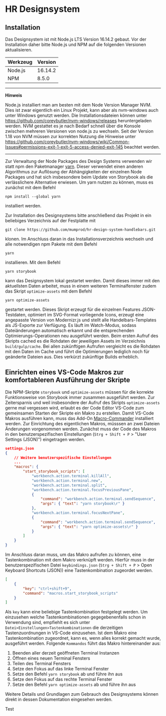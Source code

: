 # HR Designsystem

## Installation

Das Designsystem ist mit Node.js LTS Version 16.14.2 gebaut. Vor der Installation daher bitte Node.js und NPM
auf die folgenden Versionen aktualisieren.

| Werkzeug | Version |
| -------- | ------- |
| Node.js  | 16.14.2 |
| NPM      | 8.5.0   |

---

**Hinweis**

Node.js installiert man am besten mit dem Node Version Manager NVM. Dies ist zwar eigentlich ein Linux Projekt, kann aber als nvm-windows auch unter Windows genutzt werden. Die Installationsdateien können unter https://github.com/coreybutler/nvm-windows/releases heruntergeladen werden. NVM gestattet es je nach Bedarf schnell über die Konsole zwischen mehreren Versionen von node.js zu wechseln. Seit der Version 1.18 von NVM müssen zur korrekten Nutzung die Hinweise unter https://github.com/coreybutler/nvm-windows/wiki/Common-Issues#permissions-exit-1-exit-5-access-denied-exit-145 beachtet werden.

---

Zur Verwaltung der Node Packages des Design Systems verwenden wir statt npm den Paketmanager [yarn](https://classic.yarnpkg.com/en/).
Dieser verwendet einen anderen Algorithmus zur Auflösung der Abhängigkeiten der einzelnen Node Packages und hat
sich insbesondere beim Update von Storybook als die verlässlichere Alternative erwiesen. Um yarn nutzen zu können, muss es zunächst mit dem
Befehl

```
npm install --global yarn
```

installiert werden.

Zur Installation des Designsystems bitte anschließend das Projekt in ein beliebiges Verzeichnis auf der Festplatte mit

```
git clone https://github.com/mumprod/hr-design-system-handlebars.git
```

klonen. Im Anschluss daran in das Installationsverzeichnis wechseln und alle notwendigen
npm Pakete mit dem Befehl

```
yarn
```

installieren.
Mit dem Befehl

```
yarn storybook
```

kann das Designsystem lokal gestartet werden. Damit dieses immer mit den aktuellsten Daten arbeitet, muss in einem weiteren Terminalfenster zudem das Skript `optimize-assets` mit dem Befehl

```
yarn optimize-assets
```

gestartet werden. Dieses Skript erzeugt für die einzelnen Features JSON-Testdaten, optimiert im SVG-Format vorliegende Icons, erzeugt eine angepasste Version von Modernizr.js und stellt alle Handelbars-Templates als JS-Exporte zur Verfügung. Es läuft im Watch-Modus,
sodass Dateiänderungen automatisch erkannt und die entsprechenden Optimierungs-Operationen neu ausgeführt werden.
Beim ersten Aufruf des Skripts cached es die Rohdaten der jeweiligen Assets im Verzeichnis `build/gulp/cache`. Bei allen zukünftigen Aufrufen vergleicht es die Rohdaten mit den Daten im Cache und führt die Optimierungen lediglich noch für geänderte Dateien aus. Dies verkürzt zukünftige Builds erheblich.

## Einrichten eines VS-Code Makros zur komfortableren Ausführung der Skripte

Die NPM-Skripte `storybook` und `optimize-assets` müssen für die korrekte Funktionsweise von Storybook immer zusammen ausgeführt werden. Zur Zeitersparnis und
weil insbesondere der Aufruf des Skripts `optimize-assets` gerne mal vergessen wird, erlaubt es der Code Editor VS-Code zum gemeinsamen Starten der Skripte
ein Makro zu erstellen. Damit VS-Code Makros ausführen kann, muss das Add-On [Macro-Commander](https://marketplace.visualstudio.com/items?itemName=jeff-hykin.macro-commander) installiert werden. Zur Einrichtung des eigentlichen Makros, müsssen an zwei Dateien Änderungen vorgenommen werden.
Zunächst muss der Code des Makros in den benutzerspezifischen Einstellungen (`Strg + Shift + P` > "User Settings (JSON)") eingetragen werden.

```json
settings.json
{
    // Weitere benutzerspezifische Einstellungen
    ...
    "macros": {
        "start_storybook_scripts": [
            "workbench.action.terminal.killAll",
            "workbench.action.terminal.new",
            "workbench.action.terminal.split",
            "workbench.action.terminal.focusPreviousPane",
            {
                "command": "workbench.action.terminal.sendSequence",
                "args": { "text": "yarn storybook\r" }
            },
            "workbench.action.terminal.focusNextPane",
            {
                "command": "workbench.action.terminal.sendSequence",
                "args": { "text": "yarn optimize-assets\r" }
            }
        ]
    }
}
```

Im Anschluss daran muss, um das Makro aufrufen zu können, eine Tastenkombination mit dem Makro verknüpft werden. Hierfür muss in der
benutzerspezifischen Datei `keybindings.json` (`Strg + Shift + P` > Open Keyboard Shortcuts (JSON)) eine Tastenkombination zugeordet
werden.

```json
[
    {
        "key": "ctrl+shift+9",
        "command": "macros.start_storybook_scripts"
    }
]
```

Als `key` kann eine beliebige Tastenkombination festgelegt werden. Um einzusehen welche Tastenkombinationen gegegebenenfalls schon in
Verwendung sind, empfiehlt es sich unter `Datei>Einstellungen>Tastenkombinationen` die derzeitigen Tastenzuordnungen in VS-Code einzusehen.
Ist dem Makro eine Tastenkombination zugeordnet, kann es, wenn alles korrekt gemacht wurde, ausgeführt werden. Folgende `Kommandos` führt das
Makro hintereinander aus:

1. Beenden aller derzeit geöffneten Terminal Instanzen
2. Öffnen eines neuen Terminal Fensters
3. Teilen des Terminal Fensters
4. Setze den Fokus auf das linke Terminal Fenster
5. Setze den Befehl `yarn storybook` ab und führe ihn aus
6. Setze den Fokus auf das rechte Terminal Fenster
7. Setze den Befehl `yarn optimize-assets` ab und führe ihn aus

Weitere Details und Grundlagen zum Gebrauch des Designsystems können direkt in dessen Dokumentation eingesehen werden.

Test

